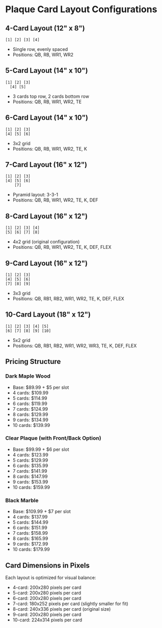 # Plaque Card Layout Configurations

## 4-Card Layout (12" x 8")
```
[1] [2] [3] [4]
```
- Single row, evenly spaced
- Positions: QB, RB, WR1, WR2

## 5-Card Layout (14" x 10")
```
[1] [2] [3]
  [4] [5]
```
- 3 cards top row, 2 cards bottom row
- Positions: QB, RB, WR1, WR2, TE

## 6-Card Layout (14" x 10")
```
[1] [2] [3]
[4] [5] [6]
```
- 3x2 grid
- Positions: QB, RB, WR1, WR2, TE, K

## 7-Card Layout (16" x 12")
```
[1] [2] [3]
[4] [5] [6]
    [7]
```
- Pyramid layout: 3-3-1
- Positions: QB, RB, WR1, WR2, TE, K, DEF

## 8-Card Layout (16" x 12")
```
[1] [2] [3] [4]
[5] [6] [7] [8]
```
- 4x2 grid (original configuration)
- Positions: QB, RB, WR1, WR2, TE, K, DEF, FLEX

## 9-Card Layout (16" x 12")
```
[1] [2] [3]
[4] [5] [6]
[7] [8] [9]
```
- 3x3 grid
- Positions: QB, RB1, RB2, WR1, WR2, TE, K, DEF, FLEX

## 10-Card Layout (18" x 12")
```
[1] [2] [3] [4] [5]
[6] [7] [8] [9] [10]
```
- 5x2 grid
- Positions: QB, RB1, RB2, WR1, WR2, WR3, TE, K, DEF, FLEX

## Pricing Structure

### Dark Maple Wood
- Base: $89.99 + $5 per slot
- 4 cards: $109.99
- 5 cards: $114.99
- 6 cards: $119.99
- 7 cards: $124.99
- 8 cards: $129.99
- 9 cards: $134.99
- 10 cards: $139.99

### Clear Plaque (with Front/Back Option)
- Base: $99.99 + $6 per slot
- 4 cards: $123.99
- 5 cards: $129.99
- 6 cards: $135.99
- 7 cards: $141.99
- 8 cards: $147.99
- 9 cards: $153.99
- 10 cards: $159.99

### Black Marble
- Base: $109.99 + $7 per slot
- 4 cards: $137.99
- 5 cards: $144.99
- 6 cards: $151.99
- 7 cards: $158.99
- 8 cards: $165.99
- 9 cards: $172.99
- 10 cards: $179.99

## Card Dimensions in Pixels

Each layout is optimized for visual balance:
- 4-card: 200x280 pixels per card
- 5-card: 200x280 pixels per card
- 6-card: 200x280 pixels per card
- 7-card: 180x252 pixels per card (slightly smaller for fit)
- 8-card: 240x336 pixels per card (original size)
- 9-card: 200x280 pixels per card
- 10-card: 224x314 pixels per card